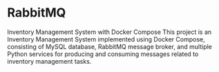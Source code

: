 # RabbitMQ
Inventory Management System with Docker Compose
This project is an Inventory Management System implemented using Docker Compose, consisting of MySQL database, RabbitMQ message broker, and multiple Python services for producing and consuming messages related to inventory management tasks.

